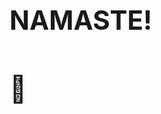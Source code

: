 ## <span><h1>NAMASTE!<h1/><span/>  <span>🙏<span/>

<!--
**Anjanprasad112/Anjanprasad112** is a ✨ _special_ ✨ repository because its `README.md` (this file) appears on your GitHub profile.

![Logo](https://i.pinimg.com/originals/4e/9e/1f/4e9e1f5a41b738e3066d135da871a46c.gif)
-->
